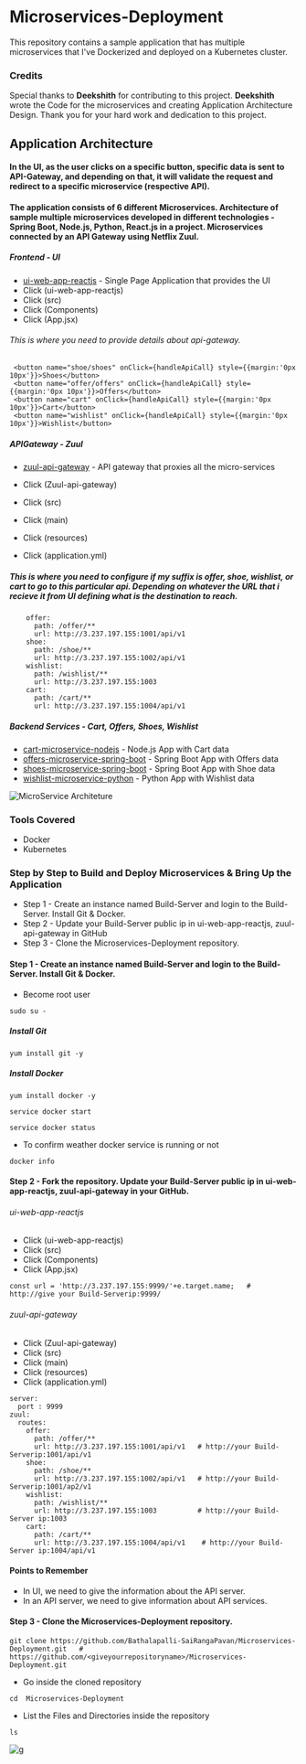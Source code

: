 # Microservices-Deployment
This repository contains a sample application that has multiple microservices that I've Dockerized and deployed on a Kubernetes cluster.



### Credits

Special thanks to **Deekshith** for contributing to this project. **Deekshith** wrote the Code for the microservices and creating Application Architecture Design. 
Thank you for your hard work and dedication to this project.


## Application Architecture

#### In the UI, as the user clicks on a specific button, specific data is sent to API-Gateway, and depending on that, it will validate the request and redirect to a specific microservice (respective API).
#### The application consists of 6 different Microservices. Architecture of sample multiple microservices developed in different technologies - Spring Boot, Node.js, Python, React.js in a project. Microservices connected by an API Gateway using Netflix Zuul. 




##### Frontend - UI
-   [ui-web-app-reactjs](https://github.com/sarat9/microservices-architect-config-starter/tree/main/ui-web-app-reactjs)  - Single Page Application that provides the UI
- Click (ui-web-app-reactjs) 
- Click (src) 
- Click (Components) 
- Click (App.jsx)
###### This is where you need to provide details about api-gateway. 
     <button name="shoe/shoes" onClick={handleApiCall} style={{margin:'0px 10px'}}>Shoes</button>
     <button name="offer/offers" onClick={handleApiCall} style={{margin:'0px 10px'}}>Offers</button>
     <button name="cart" onClick={handleApiCall} style={{margin:'0px 10px'}}>Cart</button>
     <button name="wishlist" onClick={handleApiCall} style={{margin:'0px 10px'}}>Wishlist</button>



#####  APIGateway -  Zuul 
-   [zuul-api-gateway](https://github.com/sarat9/microservices-architect-config-starter/tree/main/zuul-api-gateway)  - API gateway that proxies all the micro-services

- Click (Zuul-api-gateway)
- Click (src)
- Click (main)
- Click (resources) 
- Click (application.yml) 

##### This is where you need to configure if my suffix is offer, shoe, wishlist, or cart to go to this particular api. Depending on whatever the URL that i recieve it from UI defining what is the destination to reach.

```
    offer:
      path: /offer/**
      url: http://3.237.197.155:1001/api/v1
    shoe:
      path: /shoe/**
      url: http://3.237.197.155:1002/api/v1
    wishlist:
      path: /wishlist/**
      url: http://3.237.197.155:1003
    cart:
      path: /cart/**
      url: http://3.237.197.155:1004/api/v1
```



##### Backend Services - Cart, Offers, Shoes, Wishlist 
-   [cart-microservice-nodejs](https://github.com/sarat9/microservices-architect-config-starter/tree/main/cart-microservice-nodejs)  - Node.js App with Cart data
-   [offers-microservice-spring-boot](https://github.com/sarat9/microservices-architect-config-starter/tree/main/offers-microservice-spring-boot)  - Spring Boot App with Offers data
-   [shoes-microservice-spring-boot](https://github.com/sarat9/microservices-architect-config-starter/tree/main/shoes-microservice-spring-boot)  - Spring Boot App with Shoe data
-   [wishlist-microservice-python](https://github.com/sarat9/microservices-architect-config-starter/tree/main/wishlist-microservice-python)  - Python App with Wishlist data

![MicroService Architeture ](https://miro.medium.com/max/1050/1*kSLJKEl3X-gKNTpO1l7SQg.png)

### Tools Covered
- Docker 
- Kubernetes 

### Step by Step to Build and Deploy Microservices & Bring Up the Application 

- Step 1 - Create an instance named Build-Server and login to the Build-Server. Install Git & Docker.
- Step 2 - Update your Build-Server public ip in ui-web-app-reactjs, zuul-api-gateway in GitHub 
- Step 3 - Clone the Microservices-Deployment repository.

#### Step 1 - Create an instance named Build-Server and login to the Build-Server. Install Git & Docker.

- Become root user
```
sudo su - 
```
##### Install Git
```
yum install git -y
```
##### Install Docker 
```
yum install docker -y
``` 
```
service docker start
```
```
service docker status
```
- To confirm weather docker service is running or not 
```
docker info  
```

#### Step 2 - Fork the repository. Update your Build-Server public ip in ui-web-app-reactjs, zuul-api-gateway in your GitHub.   

###### ui-web-app-reactjs
- Click (ui-web-app-reactjs) 
- Click (src) 
- Click (Components) 
- Click (App.jsx)


```
const url = 'http://3.237.197.155:9999/'+e.target.name;   # http://give your Build-Serverip:9999/
```

###### zuul-api-gateway

- Click (Zuul-api-gateway)
- Click (src)
- Click (main)
- Click (resources) 
- Click (application.yml) 

```
server:
  port : 9999
zuul:
  routes:
    offer:
      path: /offer/**
      url: http://3.237.197.155:1001/api/v1   # http://your Build-Serverip:1001/api/v1
    shoe:
      path: /shoe/**
      url: http://3.237.197.155:1002/api/v1   # http://your Build-Serverip:1001/ap2/v1
    wishlist:
      path: /wishlist/**
      url: http://3.237.197.155:1003          # http://your Build-Server ip:1003
    cart:
      path: /cart/**
      url: http://3.237.197.155:1004/api/v1    # http://your Build-Server ip:1004/api/v1
```

#### Points to Remember 
- In UI, we need to give the information about the API server.
- In an API server, we need to give information about API services.


#### Step 3 - Clone the Microservices-Deployment repository.

```
git clone https://github.com/Bathalapalli-SaiRangaPavan/Microservices-Deployment.git   # https://github.com/<giveyourrepositoryname>/Microservices-Deployment.git 
```
- Go inside the cloned repository
```
cd  Microservices-Deployment
```
- List the Files and Directories inside the repository
```
ls 
```
![g](https://user-images.githubusercontent.com/121741348/225528546-5cf8c414-6fe0-4f15-b8ad-5f1917e506ce.png)



